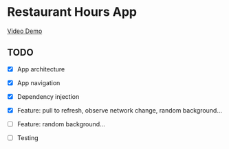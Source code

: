 # Restaurant Hours App
[Video Demo](demo-restaurant-hours.mp4)

## TODO
- [x] App architecture
- [x] App navigation
- [x] Dependency injection
- [x] Feature: pull to refresh, observe network change, random background...
- [ ] Feature: random background...
- [ ] Testing


